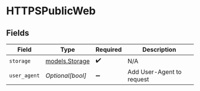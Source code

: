 # HTTPSPublicWeb


## Fields

| Field                                  | Type                                   | Required                               | Description                            |
| -------------------------------------- | -------------------------------------- | -------------------------------------- | -------------------------------------- |
| `storage`                              | [models.Storage](../models/storage.md) | :heavy_check_mark:                     | N/A                                    |
| `user_agent`                           | *Optional[bool]*                       | :heavy_minus_sign:                     | Add User-Agent to request              |
